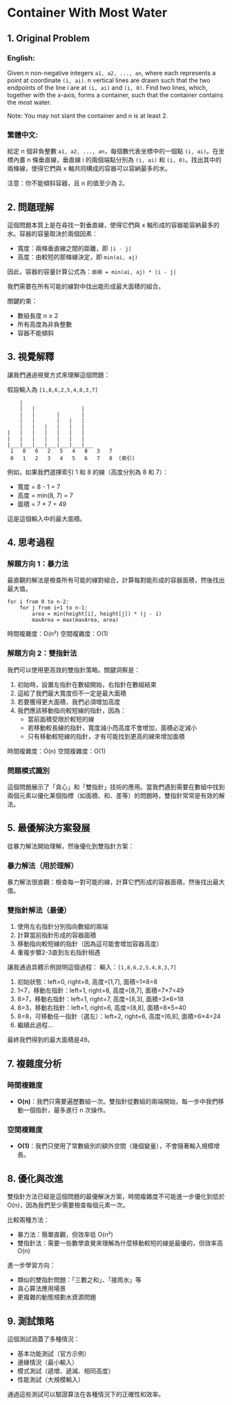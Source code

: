 # Container With Most Water

## 1. Original Problem

### English:
Given n non-negative integers `a1, a2, ..., an`, where each represents a point at coordinate `(i, ai)`. n vertical lines are drawn such that the two endpoints of the line i are at `(i, ai)` and `(i, 0)`. Find two lines, which, together with the x-axis, forms a container, such that the container contains the most water.

Note: You may not slant the container and n is at least 2.

### 繁體中文:
給定 n 個非負整數 `a1, a2, ..., an`，每個數代表坐標中的一個點 `(i, ai)`。在坐標內畫 n 條垂直線，垂直線 i 的兩個端點分別為 `(i, ai)` 和 `(i, 0)`。找出其中的兩條線，使得它們與 x 軸共同構成的容器可以容納最多的水。

注意：你不能傾斜容器，且 n 的值至少為 2。

## 2. 問題理解

這個問題本質上是在尋找一對垂直線，使得它們與 x 軸形成的容器能容納最多的水。容器的容量取決於兩個因素：
- 寬度：兩條垂直線之間的距離，即 `|i - j|`
- 高度：由較短的那條線決定，即 `min(ai, aj)`

因此，容器的容量計算公式為：`面積 = min(ai, aj) * |i - j|`

我們需要在所有可能的線對中找出能形成最大面積的組合。

關鍵約束：
- 數組長度 n ≥ 2
- 所有高度為非負整數
- 容器不能傾斜

## 3. 視覺解釋

讓我們通過視覺方式來理解這個問題：

假設輸入為 `[1,8,6,2,5,4,8,3,7]`

```
    |                       
    |   |               |   
    |   |       |       |   
    |   |       |   |   |   
    |   |   |   |   |   |   
|   |   |   |   |   |   |   
|   |   |   |   |   |   |   
|___|___|___|___|___|___|___
 1   8   6   2   5   4   8   3   7  
 0   1   2   3   4   5   6   7   8  (索引)
```

例如，如果我們選擇索引 1 和 8 的線（高度分別為 8 和 7）：
- 寬度 = 8 - 1 = 7
- 高度 = min(8, 7) = 7
- 面積 = 7 × 7 = 49

這是這個輸入中的最大面積。

## 4. 思考過程

### 解題方向 1：暴力法
最直觀的解法是檢查所有可能的線對組合，計算每對能形成的容器面積，然後找出最大值。

```
for i from 0 to n-2:
    for j from i+1 to n-1:
        area = min(height[i], height[j]) * (j - i)
        maxArea = max(maxArea, area)
```

時間複雜度：O(n²)
空間複雜度：O(1)

### 解題方向 2：雙指針法
我們可以使用更高效的雙指針策略。關鍵洞察是：

1. 初始時，設置左指針在數組開始，右指針在數組結束
2. 這給了我們最大寬度但不一定是最大面積
3. 若要獲得更大面積，我們必須增加高度
4. 我們應該移動指向較短線的指針，因為：
    - 當前面積受限於較短的線
    - 若移動較長線的指針，寬度減小而高度不會增加，面積必定減小
    - 只有移動較短線的指針，才有可能找到更高的線來增加面積

時間複雜度：O(n)
空間複雜度：O(1)

### 問題模式識別
這個問題展示了「貪心」和「雙指針」技術的應用。當我們遇到需要在數組中找到兩個元素以優化某個指標（如面積、和、差等）的問題時，雙指針常常是有效的解法。

## 5. 最優解決方案發展

從暴力解法開始理解，然後優化到雙指針方案：

### 暴力解法（用於理解）
暴力解法很直觀：檢查每一對可能的線，計算它們形成的容器面積，然後找出最大值。

### 雙指針解法（最優）
1. 使用左右指針分別指向數組的兩端
2. 計算當前指針形成的容器面積
3. 移動指向較短線的指針（因為這可能會增加容器高度）
4. 重複步驟2-3直到左右指針相遇

讓我通過具體示例說明這個過程：
輸入：`[1,8,6,2,5,4,8,3,7]`

1. 初始狀態：left=0, right=8, 高度=[1,7], 面積=1×8=8
2. 1<7，移動左指針：left=1, right=8, 高度=[8,7], 面積=7×7=49
3. 8>7，移動右指針：left=1, right=7, 高度=[8,3], 面積=3×6=18
4. 8>3，移動右指針：left=1, right=6, 高度=[8,8], 面積=8×5=40
5. 8=8，可移動任一指針（選左）：left=2, right=6, 高度=[6,8], 面積=6×4=24
6. 繼續此過程...

最終我們得到的最大面積是49。

## 7. 複雜度分析

### 時間複雜度
- **O(n)**：我們只需要遍歷數組一次。雙指針從數組的兩端開始，每一步中我們移動一個指針，最多進行 n 次操作。

### 空間複雜度
- **O(1)**：我們只使用了常數級別的額外空間（幾個變量），不會隨著輸入規模增長。

## 8. 優化與改進

雙指針方法已經是這個問題的最優解決方案，時間複雜度不可能進一步優化到低於 O(n)，因為我們至少需要檢查每個元素一次。

比較兩種方法：
- 暴力法：簡單直觀，但效率低 O(n²)
- 雙指針法：需要一些數學直覺來理解為什麼移動較短的線是最優的，但效率高 O(n)

進一步學習方向：
- 類似的雙指針問題：「三數之和」、「接雨水」等
- 貪心算法應用場景
- 更複雜的動態規劃水資源問題

## 9. 測試策略

這個測試涵蓋了多種情況：
- 基本功能測試（官方示例）
- 邊緣情況（最小輸入）
- 模式測試（遞增、遞減、相同高度）
- 性能測試（大規模輸入）

通過這些測試可以驗證算法在各種情況下的正確性和效率。